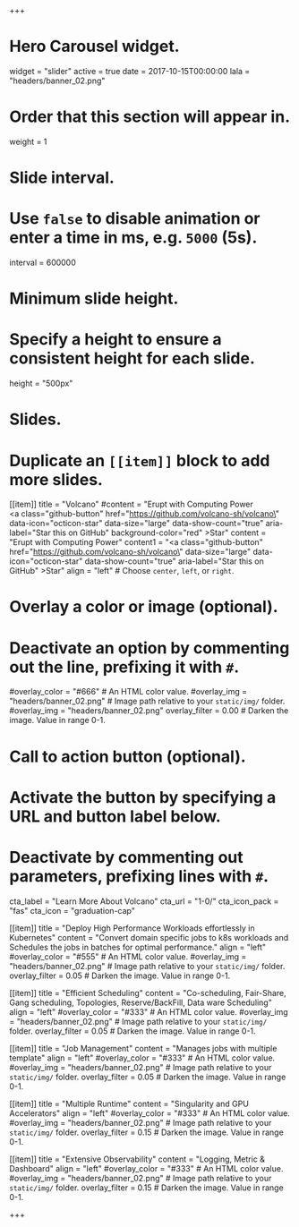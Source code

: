 +++
# Hero Carousel widget.
widget = "slider"
active = true
date = 2017-10-15T00:00:00
lala = "headers/banner_02.png"

# Order that this section will appear in.
weight = 1

# Slide interval.
# Use `false` to disable animation or enter a time in ms, e.g. `5000` (5s).
interval = 600000

# Minimum slide height.
# Specify a height to ensure a consistent height for each slide.
height = "500px"

# Slides.
# Duplicate an `[[item]]` block to add more slides.
[[item]]
  title = "Volcano"
  #content = "Erupt with Computing Power <br /> <a class=\"github-button\" href=\"https://github.com/volcano-sh/volcano\" data-icon=\"octicon-star\" data-size=\"large\" data-show-count=\"true\" aria-label=\"Star this on GitHub\" background-color=\"red\"  >Star</a>"
  content = "Erupt with Computing Power"
  content1 = "<a class=\"github-button\" href=\"https://github.com/volcano-sh/volcano\"  data-size=\"large\" data-icon=\"octicon-star\" data-show-count=\"true\" aria-label=\"Star this on GitHub\"  >Star</a>"
  align = "left"  # Choose `center`, `left`, or `right`.

  # Overlay a color or image (optional).
  #   Deactivate an option by commenting out the line, prefixing it with `#`.
  #overlay_color = "#666"  # An HTML color value.
  #overlay_img = "headers/banner_02.png"  # Image path relative to your `static/img/` folder.
  #overlay_img = "headers/banner_02.png"
  overlay_filter = 0.00  # Darken the image. Value in range 0-1.

  # Call to action button (optional).
  #   Activate the button by specifying a URL and button label below.
  #   Deactivate by commenting out parameters, prefixing lines with `#`.
  cta_label = "Learn More About Volcano"
  cta_url = "1-0/"
  cta_icon_pack = "fas"
  cta_icon = "graduation-cap"

[[item]]
  title = "Deploy High Performance Workloads effortlessly in Kubernetes"
  content = "Convert domain specific jobs to k8s workloads and Schedules the jobs in batches for optimal performance."
  align = "left"
  #overlay_color = "#555"  # An HTML color value.
  #overlay_img = "headers/banner_02.png"  # Image path relative to your `static/img/` folder.
  overlay_filter = 0.05  # Darken the image. Value in range 0-1.

[[item]]
  title = "Efficient Scheduling"
  content = "Co-scheduling, Fair-Share, Gang scheduling, Topologies, Reserve/BackFill, Data ware Scheduling"
  align = "left"
  #overlay_color = "#333"  # An HTML color value.
  #overlay_img = "headers/banner_02.png"  # Image path relative to your `static/img/` folder.
  overlay_filter = 0.05  # Darken the image. Value in range 0-1.
  
[[item]]
  title = "Job Management"
  content = "Manages jobs with multiple template"
  align = "left"
  #overlay_color = "#333"  # An HTML color value.
  #overlay_img = "headers/banner_02.png"  # Image path relative to your `static/img/` folder.
  overlay_filter = 0.05  # Darken the image. Value in range 0-1.

[[item]]
  title = "Multiple Runtime"
  content = "Singularity and GPU Accelerators"
  align = "left"
  #overlay_color = "#333"  # An HTML color value.
  #overlay_img = "headers/banner_02.png"  # Image path relative to your `static/img/` folder.
  overlay_filter = 0.15  # Darken the image. Value in range 0-1.

[[item]]
  title = "Extensive Observability"
  content = "Logging, Metric & Dashboard"
  align = "left"
  #overlay_color = "#333"  # An HTML color value.
  #overlay_img = "headers/banner_02.png"  # Image path relative to your `static/img/` folder.
  overlay_filter = 0.15 # Darken the image. Value in range 0-1.

+++

<!-- <div class="mt-3">
  <a class="github-button" href="https://github.com/volcano-sh/volcano" data-icon="octicon-star" data-size="large" data-show-count="true" aria-label="Star this on GitHub">Star</a>
</div>
<script async defer src="https://buttons.github.io/buttons.js"></script>
 -->